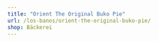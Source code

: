 ```yaml
---
title: "Orient The Original Buko Pie"
url: /los-banos/orient-the-original-buko-pie/
shop: Bäckerei
---
```

